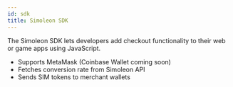 ```yaml
---
id: sdk
title: Simoleon SDK
---
```


The Simoleon SDK lets developers add checkout functionality to their web or game apps using JavaScript.

- Supports MetaMask (Coinbase Wallet coming soon)
- Fetches conversion rate from Simoleon API
- Sends SIM tokens to merchant wallets
